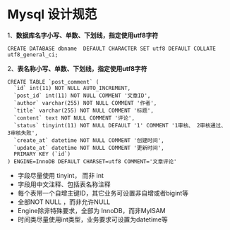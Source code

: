 # Mysql 设计规范

1、**数据库名字小写、单数、下划线，指定使用utf8字符**

```
CREATE DATABASE dbname  DEFAULT CHARACTER SET utf8 DEFAULT COLLATE utf8_general_ci;
```

2、**表名称小写、单数、下划线，指定使用utf8字符**

    CREATE TABLE `post_comment` (
      `id` int(11) NOT NULL AUTO_INCREMENT,
      `post_id` int(11) NOT NULL COMMENT '文章ID',
      `author` varchar(255) NOT NULL COMMENT '作者',
      `title` varchar(255) NOT NULL COMMENT '标题',
      `content` text NOT NULL COMMENT '评论',
      `status` tinyint(11) NOT NULL DEFAULT '1' COMMENT '1审核、 2审核通过、 3审核失败',
      `create_at` datetime NOT NULL COMMENT '创建时间',
      `update_at` datetime NOT NULL COMMENT '更新时间',
      PRIMARY KEY (`id`)
    ) ENGINE=InnoDB DEFAULT CHARSET=utf8 COMMENT='文章评论'

* 字段尽量使用 tinyint， 而非 int
* 字段用中文注释、包括表名称注释
* 每个表带一个自增主键ID，其它业务可设置非自增或者bigint等
* 全部NOT NULL ，而非允许NULL
* Engine除非特殊要求，全部为 InnoDB，而非MyISAM
* 时间类尽量使用int类型，业务要求可设置为datetime等



